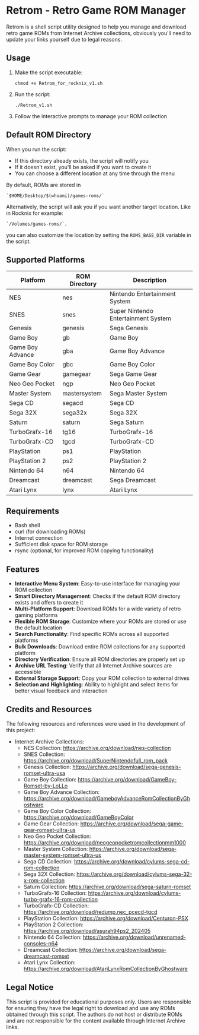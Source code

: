 # Retrom - Retro Game ROM Manager

Retrom is a shell script utility designed to help you manage and download retro game ROMs from Internet Archive collections, obviously you'll need to update your links yourself due to legal reasons.

## Usage

1. Make the script executable:
   ```
   chmod +x Retrom_for_rocknix_v1.sh
   ```

2. Run the script:
   ```
   ./Retrom_v1.sh
   ```

3. Follow the interactive prompts to manage your ROM collection

## Default ROM Directory

When you run the script:
- If this directory already exists, the script will notify you
- If it doesn't exist, you'll be asked if you want to create it
- You can choose a different location at any time through the menu

By default, ROMs are stored in
   ```
`$HOME/Desktop/$(whoami)/games-roms/`
   ```
Alternatively, the script will ask you if you want another target location. Like in Rocknix for example:
   ```
`/Volumes/games-roms/`.
   ```

you can also customize the location by setting the `ROMS_BASE_DIR` variable in the script.

## Supported Platforms

| Platform | ROM Directory | Description |
|----------|--------------|----------------|
| NES | nes | Nintendo Entertainment System |
| SNES | snes | Super Nintendo Entertainment System |
| Genesis | genesis | Sega Genesis |
| Game Boy | gb | Game Boy |
| Game Boy Advance | gba | Game Boy Advance |
| Game Boy Color | gbc | Game Boy Color |
| Game Gear | gamegear | Sega Game Gear |
| Neo Geo Pocket | ngp | Neo Geo Pocket |
| Master System | mastersystem | Sega Master System |
| Sega CD | segacd | Sega CD |
| Sega 32X | sega32x | Sega 32X |
| Saturn | saturn | Sega Saturn |
| TurboGrafx-16 | tg16 | TurboGrafx-16 |
| TurboGrafx-CD | tgcd | TurboGrafx-CD |
| PlayStation | ps1 | PlayStation |
| PlayStation 2 | ps2 | PlayStation 2 |
| Nintendo 64 | n64 | Nintendo 64 |
| Dreamcast | dreamcast | Sega Dreamcast |
| Atari Lynx | lynx | Atari Lynx |

## Requirements

- Bash shell
- curl (for downloading ROMs)
- Internet connection
- Sufficient disk space for ROM storage
- rsync (optional, for improved ROM copying functionality)

## Features

- **Interactive Menu System**: Easy-to-use interface for managing your ROM collection
- **Smart Directory Management**: Checks if the default ROM directory exists and offers to create it
- **Multi-Platform Support**: Download ROMs for a wide variety of retro gaming platforms
- **Flexible ROM Storage**: Customize where your ROMs are stored or use the default location
- **Search Functionality**: Find specific ROMs across all supported platforms
- **Bulk Downloads**: Download entire ROM collections for any supported platform
- **Directory Verification**: Ensure all ROM directories are properly set up
- **Archive URL Testing**: Verify that all Internet Archive sources are accessible
- **External Storage Support**: Copy your ROM collection to external drives
- **Selection and Highlighting**: Ability to highlight and select items for better visual feedback and interaction

## Credits and Resources

The following resources and references were used in the development of this project:

- Internet Archive Collections:
  - NES Collection: https://archive.org/download/nes-collection
  - SNES Collection: https://archive.org/download/SuperNintendofull_rom_pack
  - Genesis Collection: https://archive.org/download/sega-genesis-romset-ultra-usa
  - Game Boy Collection: https://archive.org/download/GameBoy-Romset-by-LoLLo
  - Game Boy Advance Collection: https://archive.org/download/GameboyAdvanceRomCollectionByGhostware
  - Game Boy Color Collection: https://archive.org/download/GameBoyColor
  - Game Gear Collection: https://archive.org/download/sega-game-gear-romset-ultra-us
  - Neo Geo Pocket Collection: https://archive.org/download/neogeopocketromcollectionmm1000
  - Master System Collection: https://archive.org/download/sega-master-system-romset-ultra-us
  - Sega CD Collection: https://archive.org/download/cylums-sega-cd-rom-collection
  - Sega 32X Collection: https://archive.org/download/cylums-sega-32-x-rom-collection
  - Saturn Collection: https://archive.org/download/sega-saturn-romset
  - TurboGrafx-16 Collection: https://archive.org/download/cylums-turbo-grafx-16-rom-collection
  - TurboGrafx-CD Collection: https://archive.org/download/redump.nec_pcecd-tgcd
  - PlayStation Collection: https://archive.org/download/Centuron-PSX
  - PlayStation 2 Collection: https://archive.org/download/asurah94ps2_202405
  - Nintendo 64 Collection: https://archive.org/download/unrenamed-consoles-n64
  - Dreamcast Collection: https://archive.org/download/sega-dreamcast-romset
  - Atari Lynx Collection: https://archive.org/download/AtariLynxRomCollectionByGhostware


## Legal Notice

This script is provided for educational purposes only. Users are responsible for ensuring they have the legal right to download and use any ROMs obtained through this script. The authors do not host or distribute ROMs and are not responsible for the content available through Internet Archive links.

